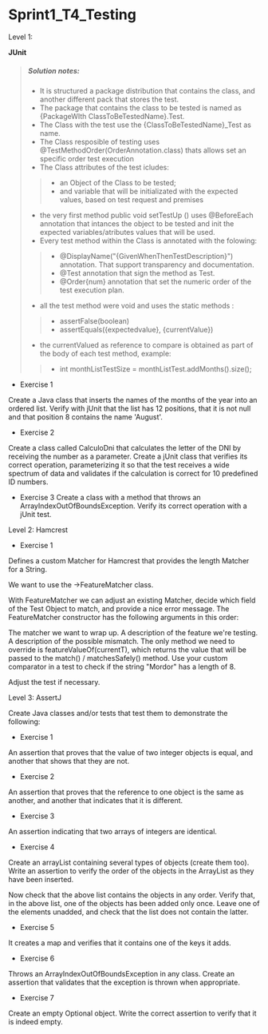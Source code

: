# Sprint1_T4_Testing

Level 1: 

**JUnit**

> ##### Solution notes:
> - It is structured a package distribution that contains the class, and another different pack that stores the test.
> - The package that contains the class to be tested is named as {PackageWIth ClassToBeTestedName}.Test.
> - The Class with the test use the {ClassToBeTestedName}_Test as name.
> - The Class resposible of testing uses @TestMethodOrder(OrderAnnotation.class) thats allows set an specific order test execution
> - The Class attributes of the test icludes: 
>> - an Object of the Class to be tested; 
>> - and variable that will be initializated with the expected values, based on test request and premises
> - the very first method public void setTestUp () uses @BeforeEach annotation that intances the object to be tested and init the expected variables/atributes values that will be used.
> - Every test method within the Class is annotated with the folowing: 
>> - @DisplayName("{GivenWhenThenTestDescription}") annotation. That support transparency and documentation.
>> - @Test annotation that sign the method as Test.
>> - @Order{num} annotation that set the numeric order of the test execution plan.
> - all the test method were void and uses the static methods :
>> - assertFalse(boolean)
>> - assertEquals({expectedvalue}, {currentValue})
> - the currentValued as reference to compare is obtained as part of the body of each test method, example:
>>- int monthListTestSize = monthListTest.addMonths().size();

- Exercise 1

Create a Java class that inserts the names of the months of the year into an ordered list.
Verify with jUnit that the list has 12 positions, that it is not null and that position 8 contains the name 'August'.

- Exercise 2

Create a class called CalculoDni that calculates the letter of the DNI by receiving the number as a parameter.
Create a jUnit class that verifies its correct operation, parameterizing it so that the test receives a wide spectrum of data and validates if the calculation is correct for 10 predefined ID numbers.
- Exercise 3
Create a class with a method that throws an ArrayIndexOutOfBoundsException.
Verify its correct operation with a jUnit test.


Level 2: Hamcrest

- Exercise 1

Defines a custom Matcher for Hamcrest that provides the length Matcher for a String.

We want to use the ->FeatureMatcher class.

With FeatureMatcher we can adjust an existing Matcher, decide which field of the Test Object to match, and provide a nice error message. The FeatureMatcher constructor has the following arguments in this order:

The matcher we want to wrap up.
A description of the feature we're testing.
A description of the possible mismatch.
The only method we need to override is featureValueOf(currentT), which returns the value that will be passed to the match() / matchesSafely() method. Use your custom comparator in a test to check if the string "Mordor" has a length of 8.

Adjust the test if necessary.


Level 3: AssertJ

Create Java classes and/or tests that test them to demonstrate the following:

- Exercise 1

An assertion that proves that the value of two integer objects is equal, and another that shows that they are not.

- Exercise 2

An assertion that proves that the reference to one object is the same as another, and another that indicates that it is different.

- Exercise 3

An assertion indicating that two arrays of integers are identical.

- Exercise 4

Create an arrayList containing several types of objects (create them too). Write an assertion to verify the order of the objects in the ArrayList as they have been inserted.

Now check that the above list contains the objects in any order.
Verify that, in the above list, one of the objects has been added only once. Leave one of the elements unadded, and check that the list does not contain the latter.

- Exercise 5

It creates a map and verifies that it contains one of the keys it adds.

- Exercise 6

Throws an ArrayIndexOutOfBoundsException in any class. Create an assertion that validates that the exception is thrown when appropriate.

- Exercise 7

Create an empty Optional object. Write the correct assertion to verify that it is indeed empty. 